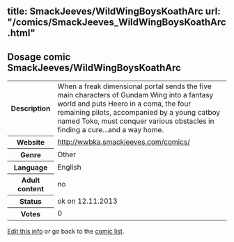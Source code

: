 title: SmackJeeves/WildWingBoysKoathArc
url: "/comics/SmackJeeves_WildWingBoysKoathArc.html"
---
Dosage comic SmackJeeves/WildWingBoysKoathArc
-----------------------------------------

<p id="msg"></p>
<script type="text/javascript">
if (window.location.search === '?edit_info_mail=sent_ok') {
  var elem = document.getElementById("msg");
  elem.innerHTML = 'Edited information sucessfully sent for review, which is usually done daily. Thanks!';
  elem.className = 'ok';
}
</script>
<table class="comicinfo">
<tr>
<th>Description</th><td>When a freak dimensional portal sends the five main characters of Gundam Wing into a fantasy world and puts Heero in a coma, the four remaining pilots, accompanied by a young catboy named Toko, must conquer various obstacles in finding a cure...and a way home.</td>
</tr>
<tr>
<th>Website</th><td><a href="http://wwbka.smackjeeves.com/comics/">http://wwbka.smackjeeves.com/comics/</a></td>
</tr>
<tr>
<th>Genre</th><td>Other</td>
</tr>
<tr>
<th>Language</th><td>English</td>
</tr>
<tr>
<th>Adult content</th><td>no</td>
</tr>
<tr>
<th>Status</th><td>ok on 12.11.2013</td>
</tr>
<tr>
<th>Votes</th><td>0</td>
</tr>
</table>

[Edit this info](SmackJeeves_WildWingBoysKoathArc_edit.html) or go back to the [comic list](../comic-index.html).
